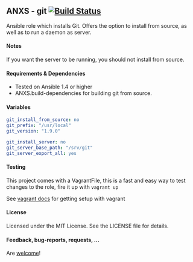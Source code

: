 ## ANXS - git [![Build Status](https://travis-ci.org/ANXS/git.png)](https://travis-ci.org/ANXS/git)

Ansible role which installs Git. Offers the option to install from source, as well as to run a daemon as server.


#### Notes
If you want the server to be running, you should not install from source.


#### Requirements & Dependencies
- Tested on Ansible 1.4 or higher
- ANXS.build-dependencies for building git from source.


#### Variables

```yaml
git_install_from_source: no
git_prefix: "/usr/local"
git_version: "1.9.0"

git_install_server: no
git_server_base_path: "/srv/git"
git_server_export_all: yes
```


#### Testing
This project comes with a VagrantFile, this is a fast and easy way to test changes to the role, fire it up with `vagrant up`

See [vagrant docs](https://docs.vagrantup.com/v2/) for getting setup with vagrant


#### License

Licensed under the MIT License. See the LICENSE file for details.


#### Feedback, bug-reports, requests, ...

Are [welcome](https://github.com/ANXS/git/issues)!
